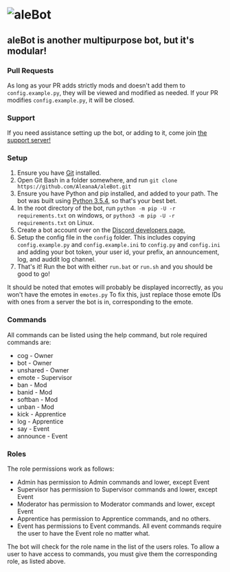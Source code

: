 # ![aleBot](https://i.imgur.com/WA6U3qM.png)

## aleBot is another multipurpose bot, but it's modular!

### Pull Requests

As long as your PR adds strictly mods and doesn't add them to `config.example.py`, they will be viewed and modified as needed. If your PR modifies `config.example.py`, it will be closed. 

### Support

If you need assistance setting up the bot, or adding to it, come join [the support server!](https://discord.gg/M6apruQ)

### Setup

1. Ensure you have [Git](https://git-scm.com/downloads) installed.
2. Open Git Bash in a folder somewhere, and run `git clone https://github.com/AleanaA/aleBot.git`
3. Ensure you have Python and pip installed, and added to your path. The bot was built using [Python 3.5.4,](https://www.python.org/ftp/python/3.5.4/python-3.5.4-amd64.exe) so that's your best bet.
4. In the root directory of the bot, run `python -m pip -U -r requirements.txt` on windows, or `python3 -m pip -U -r requirements.txt` on Linux.
5. Create a bot account over on the [Discord developers page.](https://discordapp.com/developers/applications/me)
6. Setup the config file in the `config` folder. This includes copying `config.example.py` and `config.example.ini` to `config.py` and `config.ini` and adding your bot token, your user id, your prefix, an announcement, log, and auddit log channel.
7. That's it! Run the bot with either `run.bat` or `run.sh` and you should be good to go!

It should be noted that emotes will probably be displayed incorrectly, as you won't have the emotes in `emotes.py`
To fix this, just replace those emote IDs with ones from a server the bot is in, corresponding to the emote.

### Commands

All commands can be listed using the help command, but role required commands are:

- cog - Owner
- bot - Owner
- unshared - Owner
- emote - Supervisor
- ban - Mod
- banid - Mod
- softban - Mod
- unban - Mod
- kick - Apprentice
- log - Apprentice
- say - Event
- announce - Event

### Roles

The role permissions work as follows:

- Admin has permission to Admin commands and lower, except Event
- Supervisor has permission to Supervisor commands and lower, except Event
- Moderator has permission to Moderator commands and lower, except Event
- Apprentice has permission to Apprentice commands, and no others.
- Event has permissions to Event commands. All event commands require the user to have the Event role no matter what.

The bot will check for the role name in the list of the users roles. To allow a user to have access to commands, you must give them the corresponding role, as listed above.
